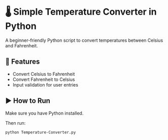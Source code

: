 # 🌡️ Simple Temperature Converter in Python

A beginner-friendly Python script to convert temperatures between Celsius and Fahrenheit.

## 🔧 Features
- Convert Celsius to Fahrenheit
- Convert Fahrenheit to Celsius
- Input validation for user entries

## ▶️ How to Run

Make sure you have Python installed.

Then run:
```bash
python Temperature-Converter.py

